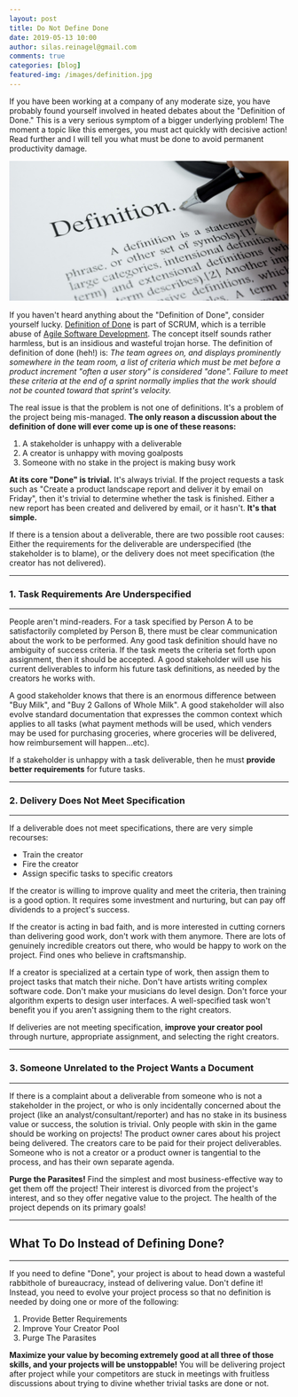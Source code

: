 ```yaml
---
layout: post
title: Do Not Define Done
date: 2019-05-13 10:00
author: silas.reinagel@gmail.com
comments: true
categories: [blog]
featured-img: /images/definition.jpg
---
```


If you have been working at a company of any moderate size, you have probably found yourself involved in heated debates about the "Definition of Done." This is a very serious symptom of a bigger underlying problem! The moment a topic like this emerges, you must act quickly with decisive action! Read further and I will tell you what must be done to avoid permanent productivity damage.

<img src="/images/definition.jpg" alt="Document defining the word 'definition'" />

If you haven't heard anything about the "Definition of Done", consider yourself lucky. [Definition of Done](https://www.agilealliance.org/glossary/definition-of-done/) is part of SCRUM, which is a terrible abuse of [Agile Software Development](https://en.wikipedia.org/wiki/Agile_software_development). The concept itself sounds rather harmless, but is an insidious and wasteful trojan horse. The definition of definition of done (heh!) is: *The team agrees on, and displays prominently somewhere in the team room, a list of criteria which must be met before a product increment "often a user story" is considered "done". Failure to meet these criteria at the end of a sprint normally implies that the work should not be counted toward that sprint's velocity.*

The real issue is that the problem is not one of definitions. It's a problem of the project being mis-managed. **The only reason a discussion about the definition of done will ever come up is one of these reasons:**
1. A stakeholder is unhappy with a deliverable
2. A creator is unhappy with moving goalposts
3. Someone with no stake in the project is making busy work

**At its core "Done" is trivial.** It's always trivial. If the project requests a task such as "Create a product landscape report and deliver it by email on Friday", then it's trivial to determine whether the task is finished. Either a new report has been created and delivered by email, or it hasn't. **It's that simple.**

If there is a tension about a deliverable, there are two possible root causes:
Either the requirements for the deliverable are underspecified (the stakeholder is to blame), or the delivery does not meet specification (the creator has not delivered). 

----

### 1. Task Requirements Are Underspecified

----

People aren't mind-readers. For a task specified by Person A to be satisfactorily completed by Person B, there must be clear communication about the work to be performed. Any good task definition should have no ambiguity of success criteria. If the task meets the criteria set forth upon assignment, then it should be accepted. A good stakeholder will use his current deliverables to inform his future task definitions, as needed by the creators he works with. 

A good stakeholder knows that there is an enormous difference between "Buy Milk", and "Buy 2 Gallons of Whole Milk". A good stakeholder will also evolve standard documentation that expresses the common context which applies to all tasks (what payment methods will be used, which venders may be used for purchasing groceries, where groceries will be delivered, how reimbursement will happen...etc).

If a stakeholder is unhappy with a task deliverable, then he must **provide better requirements** for future tasks.

----

### 2. Delivery Does Not Meet Specification

----

If a deliverable does not meet specifications, there are very simple recourses:
- Train the creator
- Fire the creator
- Assign specific tasks to specific creators

If the creator is willing to improve quality and meet the criteria, then training is a good option. It requires some investment and nurturing, but can pay off dividends to a project's success. 

If the creator is acting in bad faith, and is more interested in cutting corners than delivering good work, don't work with them anymore. There are lots of genuinely incredible creators out there, who would be happy to work on the project. Find ones who believe in craftsmanship. 

If a creator is specialized at a certain type of work, then assign them to project tasks that match their niche. Don't have artists writing complex software code. Don't make your musicians do level design. Don't force your algorithm experts to design user interfaces. A well-specified task won't benefit you if you aren't assigning them to the right creators. 

If deliveries are not meeting specification, **improve your creator pool** through nurture, appropriate assignment, and selecting the right creators.

----

### 3. Someone Unrelated to the Project Wants a Document

----

If there is a complaint about a deliverable from someone who is not a stakeholder in the project, or who is only incidentally concerned about the project (like an analyst/consultant/reporter) and has no stake in its business value or success, the solution is trivial. Only people with skin in the game should be working on projects! The product owner cares about his project being delivered. The creators care to be paid for their project deliverables. Someone who is not a creator or a product owner is tangential to the process, and has their own separate agenda.

**Purge the Parasites!** Find the simplest and most business-effective way to get them off the project! Their interest is divorced from the project's interest, and so they offer negative value to the project. The health of the project depends on its primary goals! 

----

## What To Do Instead of Defining Done?

----

If you need to define "Done", your project is about to head down a wasteful rabbithole of bureaucracy, instead of delivering value. Don't define it! Instead, you need to evolve your project process so that no definition is needed by doing one or more of the following:

1. Provide Better Requirements
2. Improve Your Creator Pool
3. Purge The Parasites

**Maximize your value by becoming extremely good at all three of those skills, and your projects will be unstoppable!** You will be delivering project after project while your competitors are stuck in meetings with fruitless discussions about trying to divine whether trivial tasks are done or not. 
